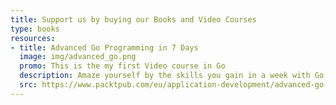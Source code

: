 ```yaml
---
title: Support us by buying our Books and Video Courses
type: books
resources:
- title: Advanced Go Programming in 7 Days
  image: img/advanced_go.png
  promo: This is the my first Video course in Go
  description: Amaze yourself by the skills you gain in a week with Go advanced programming concepts.
  src: https://www.packtpub.com/eu/application-development/advanced-go-programming-7-days-video
---
```

